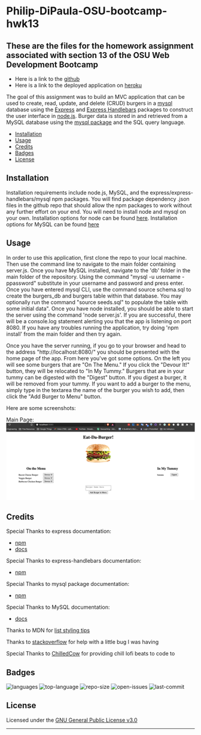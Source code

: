 # Philip-DiPaula-OSU-bootcamp-hwk13

## These are the files for the homework assignment associated with section 13 of the OSU Web Development Bootcamp

* Here is a link to the [github](https://github.com/pjdip/Philip-DiPaula-OSU-bootcamp-hwk13-burger)
* Here is a link to the deployed application on [heroku](https://floating-everglades-59782.herokuapp.com/)

The goal of this assignment was to build an MVC application that can be used to create, read, update, and delete (CRUD) burgers in a [mysql](https://www.mysql.com/downloads/) database using the [Express](https://www.npmjs.com/package/express) and [Express Handlebars](https://www.npmjs.com/package/express-handlebars) packages to construct the user interface in [node.js](https://nodejs.org/en/download/). Burger data is stored in and retrieved from a MySQL database using the [mysql package](https://www.npmjs.com/package/mysql) and the SQL query language.

* [Installation](#installation)
* [Usage](#usage)
* [Credits](#credits)
* [Badges](#badges)
* [License](#license)

## Installation

Installation requirements include node.js, MySQL, and the express/express-handlebars/mysql npm packages.
You will find package dependency .json files in the github repo that should allow the npm packages to work without any further effort on your end. You will need to install node and mysql on your own. Installation options for node can be found [here](https://nodejs.org/en/download/). Installation options for MySQL can be found [here](https://www.mysql.com/downloads/)

## Usage 

In order to use this application, first clone the repo to your local machine. Then use the command line to navigate to the main folder containing server.js. Once you have MySQL installed, navigate to the 'db' folder in the main folder of the repository. Using the command "mysql -u username -ppassword" substitute in your username and password and press enter. Once you have entered mysql CLI, use the command source schema.sql to create the burgers_db and burgers table within that database. You may optionally run the command "source seeds.sql" to populate the table with some initial data". Once you have node installed, you should be able to start the server using the command 'node server.js'. If you are successful, there will be a console.log statement alerting you that the app is listening on port 8080. If you have any troubles running the application, try doing 'npm install' from the main folder and then try again.

Once you have the server running, if you go to your browser and head to the address "http://localhost:8080/" you should be presented with the home page of the app. From here you've got some options. On the left you will see some burgers that are "On The Menu." If you click the "Devour It!" button, they will be relocated to "In My Tummy." Burgers that are in your tummy can be digested with the "Digest" button. If you digest a burger, it will be removed from your tummy. If you want to add a burger to the menu, simply type in the textarea the name of the burger you wish to add, then click the "Add Burger to Menu" button.

Here are some screenshots:

Main Page: ![mainPage](assets/img/../../public/assets/img/mainPage.png)

## Credits

Special Thanks to express documentation:
* [npm](https://www.npmjs.com/package/express)
* [docs](https://expressjs.com/en/guide/routing.html)

Special Thanks to express-handlebars documentation:
* [npm](https://www.npmjs.com/package/express-handlebars)

Special Thanks to mysql package documentation:
* [npm](https://www.npmjs.com/package/mysql)

Special Thanks to MySQL documentation:
* [docs](https://dev.mysql.com/doc/)

Thanks to MDN for [list styling tips](https://developer.mozilla.org/en-US/docs/Learn/CSS/Styling_text/Styling_lists)

Thanks to [stackoverflow](https://stackoverflow.com/questions/49449325/this-is-selecting-window-object-instead-of-clicked-element-jquery) for help with a little bug I was having

Special Thanks to [ChilledCow](https://www.youtube.com/channel/UCSJ4gkVC6NrvII8umztf0Ow) for providing chill lofi beats to code to

## Badges

![languages](https://img.shields.io/github/languages/count/pjdip/Philip-DiPaula-OSU-bootcamp-hwk13-burger)
![top-language](https://img.shields.io/github/languages/top/pjdip/Philip-DiPaula-OSU-bootcamp-hwk13-burger)
![repo-size](https://img.shields.io/github/repo-size/pjdip/Philip-DiPaula-OSU-bootcamp-hwk13-burger)
![open-issues](https://img.shields.io/github/issues-raw/pjdip/Philip-DiPaula-OSU-bootcamp-hwk13-burger)
![last-commit](https://img.shields.io/github/last-commit/pjdip/Philip-DiPaula-OSU-bootcamp-hwk13-burger)

## License

Licensed under the [GNU General Public License v3.0](https://choosealicense.com/licenses/gpl-3.0/)

---